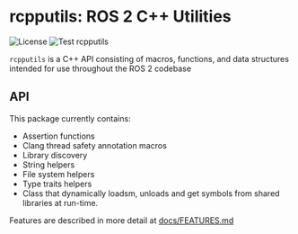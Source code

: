 # rcpputils: ROS 2 C++ Utilities
![License](https://img.shields.io/github/license/ros2/rcpputils)
![Test rcpputils](https://github.com/ros2/rcpputils/workflows/Test%20rcpputils/badge.svg)


`rcpputils` is a C++ API consisting of macros, functions, and data structures intended for use throughout the ROS 2 codebase

## API
This package currently contains:
* Assertion functions
* Clang thread safety annotation macros
* Library discovery
* String helpers
* File system helpers
* Type traits helpers
* Class that dynamically loadsm, unloads and get symbols from shared libraries at run-time.

Features are described in more detail at [docs/FEATURES.md](docs/FEATURES.md)
